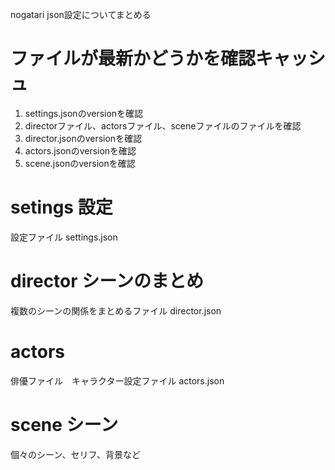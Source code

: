 nogatari json設定についてまとめる

# ファイルが最新かどうかを確認キャッシュ
1. settings.jsonのversionを確認
 1. directorファイル、actorsファイル、sceneファイルのファイルを確認
2. director.jsonのversionを確認 
3. actors.jsonのversionを確認 
4. scene.jsonのversionを確認 


# setings 設定
設定ファイル
settings.json  

# director シーンのまとめ
複数のシーンの関係をまとめるファイル
director.json  

# actors
俳優ファイル　キャラクター設定ファイル
actors.json  

# scene シーン
個々のシーン、セリフ、背景など

